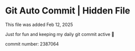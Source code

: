# Git Auto Commit | Hidden File

This file was added Feb 12, 2025

Just for fun and keeping my daily git commit active 🤪

commit number: 2387064
